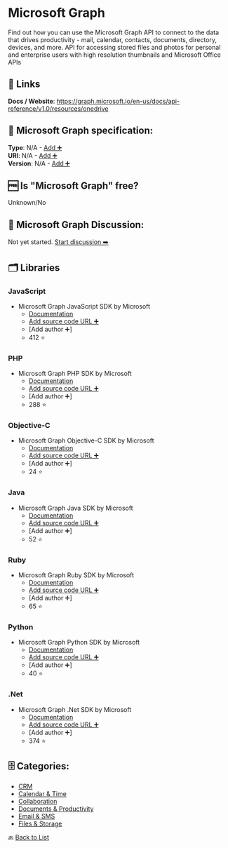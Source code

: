 # Microsoft Graph
Find out how you can use the Microsoft Graph API to connect to the data that drives productivity - mail, calendar, contacts, documents, directory, devices, and more. API for accessing stored files and photos for personal and enterprise users with high resolution thumbnails and Microsoft Office APIs

##  🔗 Links
**Docs / Website**: https://graph.microsoft.io/en-us/docs/api-reference/v1.0/resources/onedrive

## 🧬 Microsoft Graph specification:
**Type**: N/A - [Add ➕](https://github.com/apis-list/apis-list/edit/main/apis-list.yaml)  
**URI**: N/A - [Add ➕](https://github.com/apis-list/apis-list/edit/main/apis-list.yaml)  
**Version**: N/A - [Add ➕](https://github.com/apis-list/apis-list/edit/main/apis-list.yaml)

## 🆓 Is "Microsoft Graph" free?
Unknown/No  

## 💬 Microsoft Graph Discussion:
Not yet started. [Start discussion ➡️](https://github.com/apis-list/apis-list/discussions/new)

## 🗂️ Libraries
### JavaScript
- Microsoft Graph JavaScript SDK by Microsoft
    - [Documentation](https://github.com/microsoftgraph/msgraph-sdk-javascript)
    - [Add source code URL ➕]()
    - [Add author ➕]
    - 412 ⭐

### PHP
- Microsoft Graph PHP SDK by Microsoft
    - [Documentation](https://github.com/microsoftgraph/msgraph-sdk-php)
    - [Add source code URL ➕]()
    - [Add author ➕]
    - 288 ⭐

### Objective-C
- Microsoft Graph Objective-C SDK by Microsoft
    - [Documentation](https://github.com/microsoftgraph/msgraph-sdk-ios)
    - [Add source code URL ➕]()
    - [Add author ➕]
    - 24 ⭐

### Java
- Microsoft Graph Java SDK by Microsoft
    - [Documentation](https://github.com/microsoftgraph/msgraph-sdk-android)
    - [Add source code URL ➕]()
    - [Add author ➕]
    - 52 ⭐

### Ruby
- Microsoft Graph Ruby SDK by Microsoft
    - [Documentation](https://github.com/microsoftgraph/msgraph-sdk-ruby)
    - [Add source code URL ➕]()
    - [Add author ➕]
    - 65 ⭐

### Python
- Microsoft Graph Python SDK by Microsoft
    - [Documentation](https://github.com/microsoftgraph/msgraph-sdk-python)
    - [Add source code URL ➕]()
    - [Add author ➕]
    - 40 ⭐

### .Net
- Microsoft Graph .Net SDK by Microsoft
    - [Documentation](https://github.com/microsoftgraph/msgraph-sdk-dotnet)
    - [Add source code URL ➕]()
    - [Add author ➕]
    - 374 ⭐


## 🗄️ Categories:
- [CRM](https://github.com/apis-list/apis-list#crm-)
- [Calendar & Time](https://github.com/apis-list/apis-list#calendar--time-)
- [Collaboration](https://github.com/apis-list/apis-list#collaboration-)
- [Documents & Productivity](https://github.com/apis-list/apis-list#documents--productivity-)
- [Email & SMS](https://github.com/apis-list/apis-list#email--sms-)
- [Files & Storage](https://github.com/apis-list/apis-list#files--storage-)

🔙  [Back to List](https://github.com/apis-list/apis-list)
